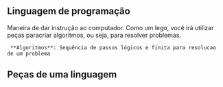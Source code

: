 ## Linguagem de programação 

Maneira de dar instrução ao computador.
Como um lego, você irá utilizar peças paracriar algoritmos, ou seja, para resolver problemas.

     **Algoritmos**: Sequência de passos lógicos e finita para resolucao de um problema

## Peças de uma linguagem